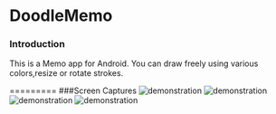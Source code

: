 DoodleMemo
==========
### Introduction

This is a Memo app for Android. You can draw freely using various colors,resize or rotate strokes. 

=========
###Screen Captures
![demonstration](https://raw2.github.com/drinking/DoodleMemo/master/captures/pic3.jpg)
![demonstration](https://raw2.github.com/drinking/DoodleMemo/master/captures/pic1.jpg)
![demonstration](https://raw2.github.com/drinking/DoodleMemo/master/captures/pic2.png)
![demonstration](https://raw2.github.com/drinking/DoodleMemo/master/captures/pic4.jpg)
